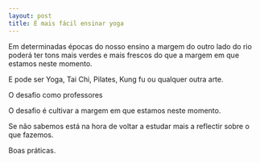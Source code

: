 ```yaml
---
layout: post
title: É mais fácil ensinar yoga
---
```

Em determinadas épocas do nosso ensino a margem do outro lado do rio poderá ter tons mais verdes e mais frescos do que a margem em que estamos neste momento. 

E pode ser Yoga, Tai Chi, Pilates, Kung fu ou qualquer outra arte.

O desafio como professores 


O desafio é cultivar a margem em que estamos neste momento. 


Se não sabemos está na hora de voltar a estudar mais a reflectir sobre o que fazemos. 



Boas práticas. 
